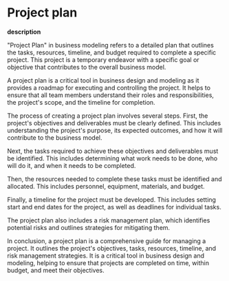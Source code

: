 # Project plan

**description**

"Project Plan" in business modeling refers to a detailed plan that outlines the tasks, resources, timeline, and budget required to complete a specific project. This project is a temporary endeavor with a specific goal or objective that contributes to the overall business model. 

A project plan is a critical tool in business design and modeling as it provides a roadmap for executing and controlling the project. It helps to ensure that all team members understand their roles and responsibilities, the project's scope, and the timeline for completion. 

The process of creating a project plan involves several steps. First, the project's objectives and deliverables must be clearly defined. This includes understanding the project's purpose, its expected outcomes, and how it will contribute to the business model.

Next, the tasks required to achieve these objectives and deliverables must be identified. This includes determining what work needs to be done, who will do it, and when it needs to be completed. 

Then, the resources needed to complete these tasks must be identified and allocated. This includes personnel, equipment, materials, and budget. 

Finally, a timeline for the project must be developed. This includes setting start and end dates for the project, as well as deadlines for individual tasks. 

The project plan also includes a risk management plan, which identifies potential risks and outlines strategies for mitigating them. 

In conclusion, a project plan is a comprehensive guide for managing a project. It outlines the project's objectives, tasks, resources, timeline, and risk management strategies. It is a critical tool in business design and modeling, helping to ensure that projects are completed on time, within budget, and meet their objectives.